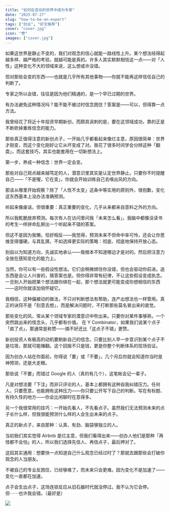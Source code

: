 ```yaml
---
title: "如何在变动的世界中成为专家"
date: "2025-07-27"
slug: "how-to-be-an-expert"
tags: ["创业", "好文推荐"]
cover: "cover.jpg"
icon: "😎"
images: ["cover.jpg"]
---
```

如果这世界是静止不变的，我们对观念的信心就能一路线性上升。某个想法经得起越多样、越严格的考验，就越可能是真的。许多人其实默默相信这一点——对「人性」这种变化不大的领域来说，这么想或许没错。



但对那些会变的东西——也就是几乎所有其他事物——你就不能再这样信任自己的判断了。



专家之所以会错，往往是因为他们精通的，是一个早已过期的世界。



有办法避免这种情况吗？能不能不被过时信念困住？答案是——可以，但得靠一点方法。



我曾经花了将近十年投资早期新创，而颇具讽刺的是，要在这领域成功，靠的正是不断砍掉重练信念的能力。



那些真正值得注意的新创点子，一开始几乎都看起来像烂主意，原因很简单：世界才刚变，而这个变化刚好让它从坏变成了对。我花了很多时间学会分辨这种「翻盘」，而这套技巧，其实也能套用在一切新想法上。



第一步，养成一种信念：世界一定会变。



那些对自己观点越来越笃定的人，潜意识里其实是认定世界静止。只要你不时提醒自己——「不是喔，它在变」，你就会开始训练自己去嗅出风的方向。



那该从哪里开始观察？除了「人性不太变」这条中等实用的原则外，很抱歉，变化这东西基本上没办法准确预测。



听起来像废话，但很重要：真正重要的变化，几乎从来都来自意料之外的方向。



所以我乾脆放弃预测。每次有人在访问里问我「未来怎么看」，我脑中都像没读书的考生一样拼命乱掰出一个听起来不错的答案。



但这不是因为我懒。恰好相反——我觉得，预测未来不但命中率可怜，还会让你思维变得僵硬。与其乱猜，不如选择更实际的策略：彻底、彻底地保持开放心态。



别自以为知道方向，先诚实地承认——我根本不知道哪边才是对的。然后把注意力全放在感知变化的能力上。



当然，你可以有一些假设性想法。它们会稍微绑住你没错，但也会驱动你前进。追东西是会让人兴奋的，猜答案也是。但你得非常有纪律，不让这些假设变成执念。
一旦别人开始把某个想法跟你绑在一起，那个想法就更可能变成你想相信的东西——这时你就该加倍怀疑它。



我相信，这种偏被动的做法，不只对判断想法有帮助，连产出想法也一样管用。真正的诀窍不是「刻意去想」，而是解决问题时，不打断那些莫名冒出来的直觉。



那些变化的风，常从某个领域专家的潜意识中吹出来。只要你对某件事够熟，一个突然跳出来的怪念头，几乎都有价值。
在 Y Combinator，如果我们说某个点子「疯了点」，那通常是称赞——搞不好还比「这点子不错」更赞。



新创投资人有极高的动机要刷新自己的信念。只要比别人早一步意识到某个点子不是垃圾，那就可能赚翻。这个回报不只是钱，更是你整个判断体系的现场验证。



因为创办人站在你面前，你得说「要」或「不要」，几个月后你就会知道你当时是神预测，还是大走眼。



那些说「不要」而错过 Google 的人（真的有几个），这笔帐会记一辈子。



凡是对想法要「下注」而非只评论的人，基本上都拥有这种自我纠错压力。任何人，只要愿意，也能拥有这种压力——你只要公开写下自己的判断。写在有标题、有持久性的地方——你会比闲聊时在意得多。



另一个我很常用的技巧：一开始先看人，不先看点子。虽然我们无法预测未来的点子长什么样，但我很能预测什么样的人会生出未来的点子。



真正的新点子，来自那种：认真、有劲、脑袋够独立的人。



当初我们其实觉得 Airbnb 是烂主意，但我们看得出来——创办人他们是那种「再怪都不会怕」的人，所以我们选择先信人、再信点子，最后押对了。



这招其实通用：想要快一点知道自己什么观念已经过时了？那就去跟那些会打破你观念的人当朋友。



不被自己的专业反困住，已经够难了，而未来只会更难。因为变化不是加速了——变化一直都在加速。



点子会生出点子，这场连锁反应从旧石器时代就没停过。我不认为它会停。
但⋯⋯也许我会错。（最好是）




![](https://prod-files-secure.s3.us-west-2.amazonaws.com/112d0858-5090-4d34-a606-b75eb8d65fd2/46476355-9cf3-4e99-9b7a-3531bc426380/1000202064.png?X-Amz-Algorithm=AWS4-HMAC-SHA256&X-Amz-Content-Sha256=UNSIGNED-PAYLOAD&X-Amz-Credential=ASIAZI2LB4663FBGGISX%2F20251001%2Fus-west-2%2Fs3%2Faws4_request&X-Amz-Date=20251001T151215Z&X-Amz-Expires=3600&X-Amz-Security-Token=IQoJb3JpZ2luX2VjEH8aCXVzLXdlc3QtMiJHMEUCIQCQ%2BWhGO9mzPVFVQOYlkD0p6wCf%2BDmXwqVtBEz2Fdr8UgIgUYf4ffe2JIwofGvzF83zMZvPmAvijwx%2FzfoKjvINI18q%2FwMIGBAAGgw2Mzc0MjMxODM4MDUiDPQ4I1P9XeTc177GoyrcAwKmraJLPsClcjwxzrHCykbLBGczIex6QSM2oh1rPkfcNNirKSYHuxCIRBwCj4VSz6FN9%2FZs%2B1sievkftpMiFNBhQT1Hepb%2B9TwPFBDHcKQhnUNgc3hZ4MUKRp0SDh0YsskkfTp1G8cJ6nzkkVH7xzIr5Je0No0evmtPJwzARJTJzlTJ0sGVsJGTrVkly4HcSX08BqsOK3ADLVZrExRutnKvwNfvECk%2BHHsdfI0PcSFIzK7JzZDl4diPRFl3tCjC7D0awmrpAYga6JNhRGYjp0wDjd8dlrwqUjHoV2LibAzvDAK2554RhtlDSJja7jUJJwnvhyDpKefTDZ6PZCwnFYDOXBQ2JwH3bulGfa50oqOpCWIKBnNWxXVRFz9XrAp6zho1OhX3eI1ZsRws63X%2BoBGXsaqChwZhd8gElAfThwmnX1iy7JXT1MNBK7CzKr%2B5t0KfPP8wEO0zCKP4dmhZGBRBhF0rNoesc2ZeHIeIHy6BNp%2Fj1ehvexo%2BbQ6H48AXVZbsjdiQIzDrx7TZE2v%2Fe2LoD0632uV34LlH95SemmgsqZuRFNd3gFmkpFYWgV5tuz%2F9AOKCSVJX%2BtX8D11mvy6rFrcrsYbYUY1Dk5EHqsouu7XoG6xCBxG4fSMxMPGA9cYGOqUBmQ4i964zPczsDkXXbNdHTK3j0mALlHuW3tuV4aWfP5n6DyixBb%2F6hpVJBYYUKV2Q5Ha7XMV4mDdTMLBKm%2BBmgyB%2BtsciBBKAqUAVbPw3Bb9m8vKZ6Jy2eeIkFGTAQA5dInUnKnfUgm3Xg52OGHHypM%2FYLNNxnsBw174b0v9yP5FRESL838yTCb5OGE5IDuFGibp%2BDO7MjIm9G81219gulyo7u8tX&X-Amz-Signature=bffd3458518e65583123e60518694a06d6691008a7ab7f20a165656afc013fed&X-Amz-SignedHeaders=host&x-amz-checksum-mode=ENABLED&x-id=GetObject)

